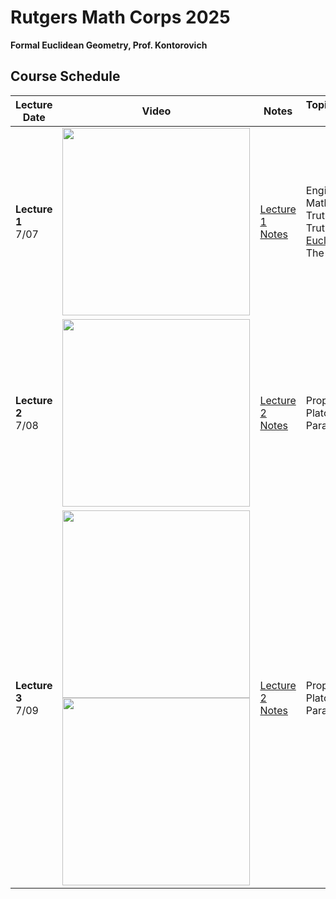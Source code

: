# Rutgers Math Corps 2025
**Formal Euclidean Geometry, Prof. Kontorovich**

## Course Schedule

| Lecture Date | Video | Notes | Topics/Comments/Further Links |
|---------|-------|-------|-------------------------------|
| **Lecture 1**<br>7/07 | <a href="https://youtu.be/JAIN7FQwr_8" target="_blank"> <img src="https://img.youtube.com/vi/JAIN7FQwr_8/maxresdefault.jpg" width="300">  </a> | [Lecture 1 Notes](LectureNotes/Lecture1.md)  | Engineering vs Mathematics <br> Truth + Proof <br> Truth + Proof + Axioms <br> [Euclid's Elements](http://aleph0.clarku.edu/~djoyce/java/elements/bookI/bookI.html) <br> The Parallel Postulate |
| **Lecture 2**<br>7/08 | <a href="https://youtu.be/4wDJfuPr-Yo" target="_blank"> <img src="https://img.youtube.com/vi/4wDJfuPr-Yo/maxresdefault.jpg" width="300">  </a> | [Lecture 2 Notes](LectureNotes/Lecture2.md)  | Proposition I.1 <br> Platonic Solids <br> Parallel Postulate |
| **Lecture 3**<br>7/09 | <a href="https://youtu.be/lFlu60qs7_4" target="_blank"> <img src="https://img.youtube.com/vi/lFlu60qs7_4/maxresdefault.jpg" width="300"><br><a href="https://youtu.be/4wDJfuPr-Yo" target="_blank"> <img src="https://img.youtube.com/vi/4wDJfuPr-Yo/maxresdefault.jpg" width="300">  </a> | [Lecture 2 Notes](LectureNotes/Lecture2.md)  | Proposition I.1 <br> Platonic Solids <br> Parallel Postulate |

